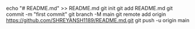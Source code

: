 
echo "# README.md" >> README.md
git init
git add README.md
git commit -m "first commit"
git branch -M main
git remote add origin https://github.com/SHREYANSH1189/README.md.git
git push -u origin main
